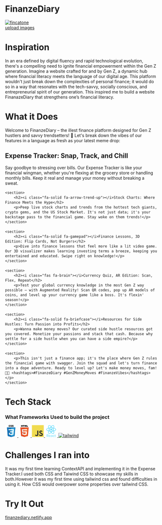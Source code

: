 <h1><b>FinanzeDiary</b></h1>
<a href="https://ibb.co/tMGbYDb"><img src="https://i.ibb.co/MDvRP7R/fincatone.jpg" alt="fincatone" border="0"></a><br /><a target='_blank' href='https://imgbb.com/'>upload images</a><br />

<h1><b>Inspiration</b></h1>
In an era defined by digital fluency and rapid technological evolution, there's a compelling need to ignite financial empowerment within the Gen Z generation. Imagine a website crafted for and by Gen Z, a dynamic hub where financial literacy meets the language of our digital age. This platform wouldn't just break down the complexities of personal finance; it would do so in a way that resonates with the tech-savvy, socially conscious, and entrepreneurial spirit of our generation. This inspired me to build a website FinanazeDiary that strengthens one’s financial literacy.


<h1><b>What it Does</b></h1>

<p>Welcome to FinanzeDiary – the illest finance platform designed for Gen Z hustlers and savvy trendsetters! 🚀 Let's break down the vibes of our features in a language as fresh as your latest meme drop:</p> 

 <section>
        <h2><i class="fa-solid fa-money-bill"></i>Expense Tracker: Snap, Track, and Chill</h2>
        <p>Say goodbye to stressing over bills. Our Expense Tracker is like your financial wingman, whether you're flexing at the grocery store or handling monthly bills. Keep it real and manage your money without breaking a sweat.</p>
    </section>

    <section>
        <h2><i class="fa-solid fa-arrow-trend-up"></i>Stock Charts: Where Finance Meets the Hype</h2>
        <p>Peep live stock charts and trends from the hottest tech giants, crypto gems, and the US Stock Market. It's not just data; it's your backstage pass to the financial game. Stay woke on them trends!</p>
    </section>

    <section>
        <h2><i class="fa-solid fa-gamepad"></i>Finance Lessons, 3D Edition: Flip Cards, Not Burgers</h2>
        <p>Dive into finance lessons that feel more like a lit video game. Our 3D visualizer makes learning investing terms a breeze, keeping you entertained and educated. Swipe right on knowledge!</p>
    </section>

    <section>
        <h2><i class="fas fa-brain"></i>Currency Quiz, AR Edition: Scan, Flex, Repeat</h2>
        <p>Test your global currency knowledge in the most Gen Z way possible – with Augmented Reality! Scan QR codes, pop up AR models of coins, and level up your currency game like a boss. It's flexin' season!</p>
    </section>

    <section>
        <h2><i class="fa-solid fa-briefcase"></i>Resources for Side Hustles: Turn Passion into Profits</h2>
        <p>Wanna make money moves? Our curated side hustle resources got you covered. Monetize your passions and stack that cash. Because why settle for a side hustle when you can have a side empire?</p>
    </section>

    <section>
        <p>This isn't just a finance app; it's the place where Gen Z rules the financial game with swagger. Join the squad and let's turn finance into a dope adventure. Ready to level up? Let's make money moves, fam! 🚀💸 <hashtags>#FinanzeDiary #GenZMoneyMoves #FinanzeVibes</hashtags></p>
    </section>


<h1>Tech Stack</h1>

<h3 align="left">What Frameworks Used to build the project</h3>
<p align="left"> <a href="https://www.w3schools.com/css/" target="_blank" rel="noreferrer"> <img src="https://raw.githubusercontent.com/devicons/devicon/master/icons/css3/css3-original-wordmark.svg" alt="css3" width="40" height="40"/> </a> <a href="https://www.w3.org/html/" target="_blank" rel="noreferrer"> <img src="https://raw.githubusercontent.com/devicons/devicon/master/icons/html5/html5-original-wordmark.svg" alt="html5" width="40" height="40"/> </a> <a href="https://developer.mozilla.org/en-US/docs/Web/JavaScript" target="_blank" rel="noreferrer"> <img src="https://raw.githubusercontent.com/devicons/devicon/master/icons/javascript/javascript-original.svg" alt="javascript" width="40" height="40"/> </a> <a href="https://reactjs.org/" target="_blank" rel="noreferrer"> <img src="https://raw.githubusercontent.com/devicons/devicon/master/icons/react/react-original-wordmark.svg" alt="react" width="40" height="40"/> </a> <a href="https://tailwindcss.com/" target="_blank" rel="noreferrer"> <img src="https://www.vectorlogo.zone/logos/tailwindcss/tailwindcss-icon.svg" alt="tailwind" width="40" height="40"/> </a> 

  <h1> Challenges I ran into</h1>
  <p>It was my first time learning ContextAPI  and implementing it in the Expense Tracker.I used both CSS and Taiwind CSS to showcase my skills in both.However it was my first time using tailwind css and found difficulties in using it. How CSS would overpower some properties over tailwind CSS.
</p>


  <h1> Try It Out</h1>
  <p><u>finanzediary.netlify.app</u></p>
 

